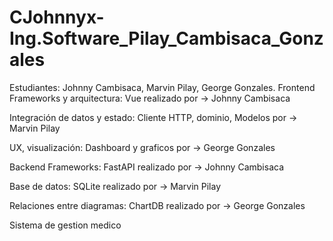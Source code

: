 # CJohnnyx-Ing.Software_Pilay_Cambisaca_Gonzales
Estudiantes: Johnny Cambisaca, Marvin Pilay, George Gonzales.
Frontend
Frameworks y arquitectura: Vue realizado por -> Johnny Cambisaca

Integración de datos y estado: Cliente HTTP, dominio, Modelos por -> Marvin Pilay

UX, visualización: Dashboard y graficos por -> George Gonzales

Backend
Frameworks: FastAPI realizado por -> Johnny Cambisaca

Base de datos: SQLite realizado por -> Marvin Pilay

Relaciones entre diagramas: ChartDB realizado por -> George Gonzales

Sistema de gestion medico
